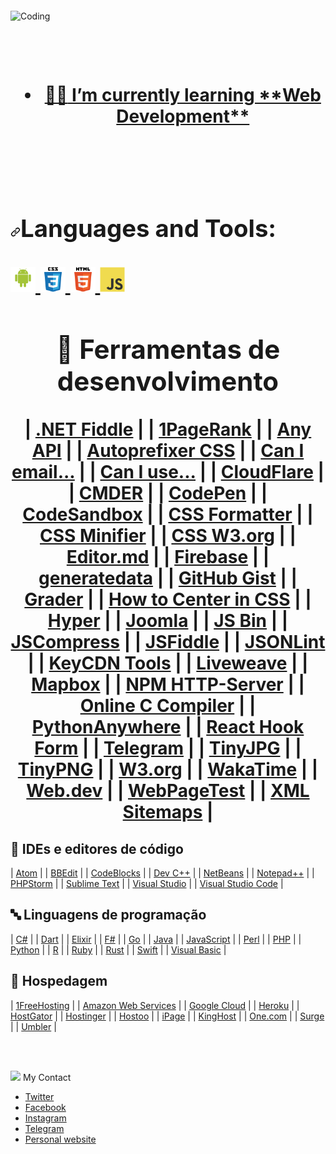 <img alt="Coding" src="https://cld.pt/dl/download/944e06fd-47ff-4326-a2d5-57f108c40a9e/Milhano%20SO.jpg" data-canonical-src="https://cld.pt/dl/download/944e06fd-47ff-4326-a2d5-57f108c40a9e/Milhano%20SO.jpg)](https://cld.pt/dl/download/944e06fd-47ff-4326-a2d5-57f108c40a9e/Milhano%20SO.jpg" style="max-width:100%;" width="100%" height="300" align="middle"></a></p>
<h1 align="center"><a id="user-content-hi--im-milhano" class="anchor" aria-hidden="true" href="#hi--im-milhano"><svg class="octicon octicon-link" viewBox="0 0 16 16" version="1.1" width="16" height="16" aria-hidden="true">

- <p><g-emoji class="g-emoji" alias="man_technologist" fallback-src="https://github.githubassets.com/images/icons/emoji/unicode/1f468-1f4bb.png">👨‍💻</g-emoji> I’m currently learning **Web Development**



<h3 align="left"><a id="user-content-connect-with-me" class="anchor" aria-hidden="true" href="#connect-with-me"><svg class="octicon octicon-link" viewBox="0 0 16 16" version="1.1" width="16" height="16" aria-hidden="true">  

<h3 align="left"><a id="user-content-languages-and-tools" class="anchor" aria-hidden="true" href="#languages-and-tools"><svg class="octicon octicon-link" viewBox="0 0 16 16" version="1.1" width="16" height="16" aria-hidden="true"><path fill-rule="evenodd" d="M7.775 3.275a.75.75 0 001.06 1.06l1.25-1.25a2 2 0 112.83 2.83l-2.5 2.5a2 2 0 01-2.83 0 .75.75 0 00-1.06 1.06 3.5 3.5 0 004.95 0l2.5-2.5a3.5 3.5 0 00-4.95-4.95l-1.25 1.25zm-4.69 9.64a2 2 0 010-2.83l2.5-2.5a2 2 0 012.83 0 .75.75 0 001.06-1.06 3.5 3.5 0 00-4.95 0l-2.5 2.5a3.5 3.5 0 004.95 4.95l1.25-1.25a.75.75 0 00-1.06-1.06l-1.25 1.25a2 2 0 01-2.83 0z"></path></svg></a>Languages and Tools:</h3>

  <p align="left"> <a href="https://developer.android.com" rel="nofollow"> <img src="https://raw.githubusercontent.com/devicons/devicon/master/icons/android/android-original-wordmark.svg" alt="android" style="max-width:100%;" width="40" height="40"> </a> <a href="https://www.w3schools.com/css/" rel="nofollow"> <img src="https://raw.githubusercontent.com/devicons/devicon/master/icons/css3/css3-original-wordmark.svg" alt="css3" style="max-width:100%;" width="40" height="40"> </a> <a href="https://www.w3.org/html/" rel="nofollow"> <img src="https://raw.githubusercontent.com/devicons/devicon/master/icons/html5/html5-original-wordmark.svg" alt="html5" style="max-width:100%;" width="40" height="40"> </a> <a href="https://developer.mozilla.org/en-US/docs/Web/JavaScript" rel="nofollow"> <img src="https://raw.githubusercontent.com/devicons/devicon/master/icons/javascript/javascript-original.svg" alt="javascript" style="max-width:100%;" width="40" height="40"> </a> 
  
  



## 🔧 Ferramentas de desenvolvimento


| [.NET Fiddle](https://dotnetfiddle.net/) |
| [1PageRank](http://www.1pagerank.com/) | 
| [Any API](https://any-api.com/) | 
| [Autoprefixer CSS](http://autoprefixer.github.io/) | 
| [Can I email...](https://www.caniemail.com/) | 
| [Can I use...](https://caniuse.com/) | 
| [CloudFlare](https://www.cloudflare.com/pt-br/) | 
| [CMDER](https://cmder.net/) | 
| [CodePen](https://codepen.io/) | 
| [CodeSandbox](https://codesandbox.io/) | 
| [CSS Formatter](https://www.cleancss.com/css-beautify/) | 
| [CSS Minifier](https://cssminifier.com/) | 
| [CSS W3.org](https://jigsaw.w3.org/css-validator/) | 
| [Editor.md](https://pandao.github.io/editor.md/en.html) | 
| [Firebase](https://firebase.google.com/?hl=pt-BR) | 
| [generatedata](http://www.generatedata.com/) | 
| [GitHub Gist](https://gist.github.com/) | 
| [Grader](https://website.grader.com/) | 
| [How to Center in CSS](http://howtocenterincss.com/) | 
| [Hyper](https://hyper.is/) | 
| [Joomla](https://www.joomla.org/) | 
| [JS Bin](https://jsbin.com/) | 
| [JSCompress](https://jscompress.com/) | 
| [JSFiddle](https://jsfiddle.net/) | 
| [JSONLint](https://jsonlint.com/) | 
| [KeyCDN Tools](https://tools.keycdn.com/) | 
| [Liveweave](https://liveweave.com/) | 
| [Mapbox](https://www.mapbox.com/) | 
| [NPM HTTP-Server](https://www.npmjs.com/package/http-server) | 
| [Online C Compiler](https://www.onlinegdb.com/online_c_compiler) | 
| [PythonAnywhere](https://www.pythonanywhere.com/) | 
| [React Hook Form](https://react-hook-form.com/) | 
| [Telegram](https://telegram.org/) | 
| [TinyJPG](https://tinyjpg.com/) | 
| [TinyPNG](https://tinypng.com/) |
| [W3.org](https://validator.w3.org/) | 
| [WakaTime](https://wakatime.com/) | 
| [Web.dev](https://web.dev/) |
| [WebPageTest](https://www.webpagetest.org/) | 
| [XML Sitemaps](https://www.xml-sitemaps.com/) | 



## 📝 IDEs e editores de código


| [Atom](https://atom.io/) |
| [BBEdit](https://www.barebones.com/products/bbedit/) | 
| [CodeBlocks](http://www.codeblocks.org/) | 
| [Dev C++](https://sourceforge.net/projects/orwelldevcpp/) | 
| [NetBeans](https://netbeans.org/) | 
| [Notepad++](https://notepad-plus-plus.org/) |
| [PHPStorm](https://www.jetbrains.com/phpstorm/) |
| [Sublime Text](https://www.sublimetext.com/) |
| [Visual Studio](https://visualstudio.microsoft.com/pt-br/vs/) |
| [Visual Studio Code](https://code.visualstudio.com/) | 




## 🔤 Linguagens de programação


| [C#](https://docs.microsoft.com/pt-br/dotnet/csharp/) | 
| [Dart](https://dart.dev/) | 
| [Elixir](https://elixir-lang.org/) | 
| [F#](https://docs.microsoft.com/pt-br/dotnet/fsharp/) | 
| [Go](https://golang.org/) | 
| [Java](https://www.java.com/pt_BR/) | 
| [JavaScript](http://brasil.js.org) | 
| [Perl](https://www.perl.org/) | 
| [PHP](https://www.php.net/) | 
| [Python](https://www.python.org/) |
| [R](https://cran.r-project.org/) |
| [Ruby](https://www.ruby-lang.org/pt/) |
| [Rust](https://www.rust-lang.org/pt-BR/) |
| [Swift](https://www.apple.com/br/swift/) | 
| [Visual Basic](https://docs.microsoft.com/pt-br/dotnet/visual-basic/) | 




## 🏨 Hospedagem


| [1FreeHosting](http://www.1freehosting.com/) | 
| [Amazon Web Services](https://aws.amazon.com/pt/) | 
| [Google Cloud](https://cloud.google.com/solutions/smb/web-hosting/) | 
| [Heroku](https://www.heroku.com/) | 
| [HostGator](https://www.hostgator.com/) | 
| [Hostinger](https://www.hostinger.com.br/) | 
| [Hostoo](https://hostoo.io/) | 
| [iPage](https://www.ipage.com/) | 
| [KingHost](https://king.host/) | 
| [One.com](https://www.one.com/pt-BR/) | 
| [Surge](https://surge.sh/) | 
| [Umbler](https://www.umbler.com/br) | 


<br></br>  
    
</a><a target="_blank" rel="noopener noreferrer" href="https://camo.githubusercontent.com/6cf1dc5094bff78a4ac24721466b046863124ae2c0a7324ca5c968ffebc0715d/68747470733a2f2f6d656469612e67697068792e636f6d2f6d656469612f64616c4a304370463768776d4e316e5a58652f67697068792e676966"><img src="https://camo.githubusercontent.com/6cf1dc5094bff78a4ac24721466b046863124ae2c0a7324ca5c968ffebc0715d/68747470733a2f2f6d656469612e67697068792e636f6d2f6d656469612f64616c4a304370463768776d4e316e5a58652f67697068792e676966" data-canonical-src="https://media.giphy.com/media/dalJ0CpF7hwmN1nZXe/giphy.gif" style="max-width:100%;" height="25px"></a> My Contact
<ul>
<li><a href="https://twitter.com/JoaoMilhano1971" rel="nofollow">Twitter</a></li>  
<li><a href="https://www.facebook.com/joaomilhanofernandes" rel="nofollow">Facebook</a></li>
<li><a href="https://www.instagram.com/joao_milhano_fernandes" rel="nofollow">Instagram</a></li>  
<li><a href="https://t.me/Death_Beast_66" rel="nofollow">Telegram</a></li>
<li><a href="http://milhano.pt" rel="nofollow">Personal website</a></li>
</ul> 
